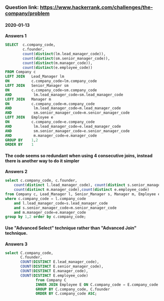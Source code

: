 ### Question link: https://www.hackerrank.com/challenges/the-company/problem ###
#### 2020-01-13 ####
**Answers 1**
```sql
SELECT  c.company_code,
        c.founder,
        count(distinct(lm.lead_manager_code)),
        count(distinct(sm.senior_manager_code)),
        count(distinct(m.manager_code)),
        count(distinct(e.employee_code))
FROM Company c
LEFT JOIN   Lead_Manager lm  
ON          c.company_code=lm.company_code
LEFT JOIN   Senior_Manager sm  
ON          c.company_code=sm.company_code
AND          lm.lead_manager_code=sm.lead_manager_code
LEFT JOIN   Manager m  
ON          c.company_code=m.company_code
AND          lm.lead_manager_code=m.lead_manager_code
AND          sm.senior_manager_code=m.senior_manager_code
LEFT JOIN   Employee e  
ON          c.company_code=e.company_code
AND          lm.lead_manager_code=e.lead_manager_code
AND          sm.senior_manager_code=e.senior_manager_code
AND          m.manager_code=e.manager_code
GROUP BY    1,2
ORDER BY    1
```
#### The code seems so redundant when using 4 consecutive joins, instead there is another way to do it simpler

**Answers 2**
```sql
select c.company_code, c.founder, 
    count(distinct l.lead_manager_code), count(distinct s.senior_manager_code), 
    count(distinct m.manager_code),count(distinct e.employee_code) 
from Company c, Lead_Manager l, Senior_Manager s, Manager m, Employee e 
where c.company_code = l.company_code 
    and l.lead_manager_code=s.lead_manager_code 
    and s.senior_manager_code=m.senior_manager_code 
    and m.manager_code=e.manager_code 
group by 1,2 order by c.company_code;
```
#### Use "Advanced Select" technique rather than "Advanced Join" technique.

**Answers 3**
```sql
select C.company_code, 
       C.founder, 
       COUNT(DISTINCT E.lead_manager_code), 
       COUNT(DISTINCT E.senior_manager_code), 
       COUNT(DISTINCT E.manager_code), 
       COUNT(DISTINCT E.employee_code) 
              from Company C
              INNER JOIN Employee E ON C.company_code = E.company_code
              GROUP BY C.company_code, C.founder
              ORDER BY C.company_code ASC;
```

